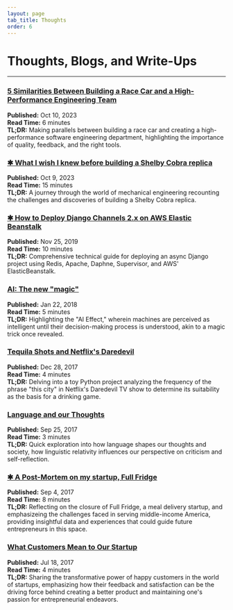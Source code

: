```yaml
---
layout: page
tab_title: Thoughts
order: 6
---
```


# Thoughts, Blogs, and Write-Ups

<hr/>

### [5 Similarities Between Building a Race Car and a High-Performance Engineering Team](https://medium.com/@elspanishgeek/5-similarities-between-building-a-race-car-and-a-high-performance-engineering-team-605bcf0f3ad0?)
**Published:** Oct 10, 2023<br>
**Read Time:** 6 minutes<br>
**TL;DR:** Making parallels between building a race car and creating a high-performance software engineering department, highlighting the importance of quality, feedback, and the right tools.<br>


### [✱ What I wish I knew before building a Shelby Cobra replica](https://medium.com/@elspanishgeek/what-i-wish-i-knew-before-building-a-shelby-cobra-replica-part-1-3-684bc822104c)
**Published:** Oct 9, 2023<br>
**Read Time:** 15 minutes<br>
**TL;DR:** A journey through the world of mechanical engineering recounting the challenges and discoveries of building a Shelby Cobra replica.<br>


### [✱ How to Deploy Django Channels 2.x on AWS Elastic Beanstalk](https://medium.com/@elspanishgeek/how-to-deploy-django-channels-2-x-on-aws-elastic-beanstalk-8621771d4ff0)
**Published:** Nov 25, 2019<br>
**Read Time:** 10 minutes<br>
**TL;DR:** Comprehensive technical guide for deploying an async Django project using Redis, Apache, Daphne, Supervisor, and AWS' ElasticBeanstalk.<br>


### [AI: The new "magic"](https://medium.com/austin-startups/ai-the-new-magic-befb40579f19)
**Published:** Jan 22, 2018<br>
**Read Time:** 5 minutes<br>
**TL;DR:** Highlighting the "AI Effect," wherein machines are perceived as intelligent until their decision-making process is understood, akin to a magic trick once revealed. <br>


### [Tequila Shots and Netflix's Daredevil](https://medium.com/@elspanishgeek/tequila-shots-and-netflixs-daredevil-8bd3f525f632)
**Published:** Dec 28, 2017<br>
**Read Time:** 4 minutes<br>
**TL;DR:** Delving into a toy Python project analyzing the frequency of the phrase "this city" in Netflix's Daredevil TV show to determine its suitability as the basis for a drinking game.<br>


### [Language and our Thoughts](https://medium.com/@elspanishgeek/language-and-our-thoughts-c8126a39f7e2)
**Published:** Sep 25, 2017<br>
**Read Time:** 3 minutes<br>
**TL;DR:** Quick exploration into how language shapes our thoughts and society, how linguistic relativity influences our perspective on criticism and self-reflection.<br>


### [✱ A Post-Mortem on my startup, Full Fridge](https://medium.com/austin-startups/a-post-mortem-on-my-startup-full-fridge-617ea7593f71)
**Published:** Sep 4, 2017<br>
**Read Time:** 8 minutes<br>
**TL;DR:** Reflecting on the closure of Full Fridge, a meal delivery startup, and emphasizeing the challenges faced in serving middle-income America, providing insightful data and experiences that could guide future entrepreneurs in this space.

### [What Customers Mean to Our Startup](https://medium.com/austin-startups/what-customers-mean-to-our-startup-b88b90480a35)
**Published:** Jul 18, 2017<br>
**Read Time:** 4 minutes<br>
**TL;DR:** Sharing the transformative power of happy customers in the world of startups, emphasizing how their feedback and satisfaction can be the driving force behind creating a better product and maintaining one's passion for entrepreneurial endeavors.<br>
